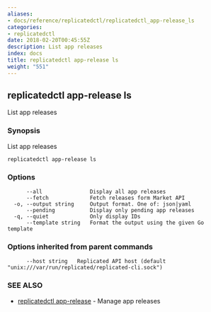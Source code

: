 ```yaml
---
aliases:
- docs/reference/replicatedctl/replicatedctl_app-release_ls
categories:
- replicatedctl
date: 2018-02-20T00:45:55Z
description: List app releases
index: docs
title: replicatedctl app-release ls
weight: "551"
---
```


## replicatedctl app-release ls

List app releases

### Synopsis


List app releases

```
replicatedctl app-release ls
```

### Options

```
      --all               Display all app releases
      --fetch             Fetch releases form Market API
  -o, --output string     Output format. One of: json|yaml
      --pending           Display only pending app releases
  -q, --quiet             Only display IDs
      --template string   Format the output using the given Go template
```

### Options inherited from parent commands

```
      --host string   Replicated API host (default "unix:///var/run/replicated/replicated-cli.sock")
```

### SEE ALSO
* [replicatedctl app-release](/api/replicatedctl/replicatedctl_app-release/)	 - Manage app releases

